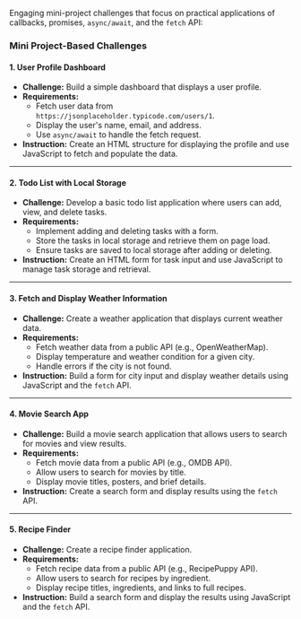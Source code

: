 Engaging mini-project challenges that focus on practical applications of callbacks, promises, `async/await`, and the `fetch` API:

### Mini Project-Based Challenges

#### **1. User Profile Dashboard**

- **Challenge:** Build a simple dashboard that displays a user profile.
- **Requirements:**
  - Fetch user data from `https://jsonplaceholder.typicode.com/users/1`.
  - Display the user's name, email, and address.
  - Use `async/await` to handle the fetch request.
- **Instruction:** Create an HTML structure for displaying the profile and use JavaScript to fetch and populate the data.

---

#### **2. Todo List with Local Storage**

- **Challenge:** Develop a basic todo list application where users can add, view, and delete tasks.
- **Requirements:**
  - Implement adding and deleting tasks with a form.
  - Store the tasks in local storage and retrieve them on page load.
  - Ensure tasks are saved to local storage after adding or deleting.
- **Instruction:** Create an HTML form for task input and use JavaScript to manage task storage and retrieval.

---

#### **3. Fetch and Display Weather Information**

- **Challenge:** Create a weather application that displays current weather data.
- **Requirements:**
  - Fetch weather data from a public API (e.g., OpenWeatherMap).
  - Display temperature and weather condition for a given city.
  - Handle errors if the city is not found.
- **Instruction:** Build a form for city input and display weather details using JavaScript and the `fetch` API.

---

#### **4. Movie Search App**

- **Challenge:** Build a movie search application that allows users to search for movies and view results.
- **Requirements:**
  - Fetch movie data from a public API (e.g., OMDB API).
  - Allow users to search for movies by title.
  - Display movie titles, posters, and brief details.
- **Instruction:** Create a search form and display results using the `fetch` API.

---

#### **5. Recipe Finder**

- **Challenge:** Create a recipe finder application.
- **Requirements:**
  - Fetch recipe data from a public API (e.g., RecipePuppy API).
  - Allow users to search for recipes by ingredient.
  - Display recipe titles, ingredients, and links to full recipes.
- **Instruction:** Build a search form and display the results using JavaScript and the `fetch` API.
